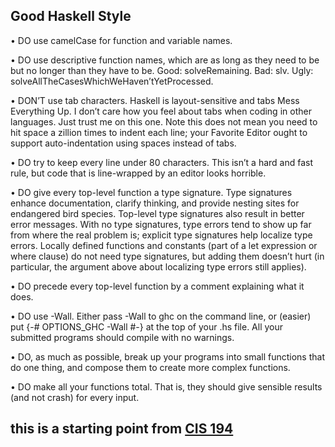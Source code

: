 [//]: # (http://www.seas.upenn.edu/~cis194/spring13/docs/style.pdf)
## Good Haskell Style

• DO use camelCase for function and variable names.

• DO use descriptive function names, which are as long as they need to
be but no longer than they have to be. Good: solveRemaining. Bad:
slv. Ugly: solveAllTheCasesWhichWeHaven’tYetProcessed.

• DON’T use tab characters. Haskell is layout-sensitive and tabs Mess
Everything Up. I don’t care how you feel about tabs when coding in
other languages. Just trust me on this one. Note this does not mean
you need to hit space a zillion times to indent each line; your Favorite
Editor ought to support auto-indentation using spaces instead of tabs.

• DO try to keep every line under 80 characters. This isn’t a hard and
fast rule, but code that is line-wrapped by an editor looks horrible.

• DO give every top-level function a type signature. Type signatures
enhance documentation, clarify thinking, and provide nesting sites for
endangered bird species. Top-level type signatures also result in better
error messages. With no type signatures, type errors tend to show up
far from where the real problem is; explicit type signatures help localize
type errors.
Locally defined functions and constants (part of a let expression or
where clause) do not need type signatures, but adding them doesn’t
hurt (in particular, the argument above about localizing type errors
still applies).

• DO precede every top-level function by a comment explaining what it
does.

• DO use -Wall. Either pass -Wall to ghc on the command line, or
(easier) put
{-# OPTIONS_GHC -Wall #-}
at the top of your .hs file. All your submitted programs should compile
with no warnings.

• DO, as much as possible, break up your programs into small functions
that do one thing, and compose them to create more complex functions.

• DO make all your functions total. That is, they should give sensible
results (and not crash) for every input.


## this is a starting point from [CIS 194](http://www.seas.upenn.edu/~cis194/spring13/docs/style.pdf)
